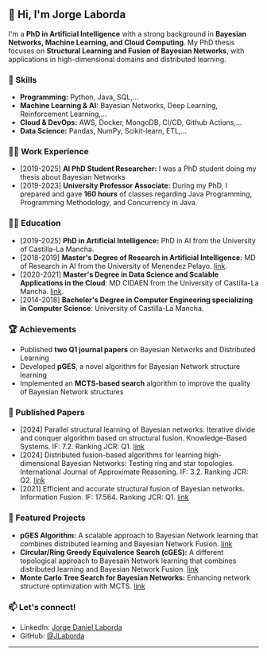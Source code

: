 ## 👋 Hi, I'm Jorge Laborda  

I'm a **PhD in Artificial Intelligence** with a strong background in **Bayesian Networks, Machine Learning, and Cloud Computing**. My PhD thesis focuses on **Structural Learning and Fusion of Bayesian Networks**, with applications in high-dimensional domains and distributed learning.

### 🔹 Skills  
- **Programming:** Python, Java, SQL,...  
- **Machine Learning & AI:** Bayesian Networks, Deep Learning, Reinforcement Learning,...
- **Cloud & DevOps:** AWS, Docker, MongoDB, CI/CD, Github Actions,...   
- **Data Science:** Pandas, NumPy, Scikit-learn, ETL,...  

### :man_scientist: Work Experience
- [2019-2025] **AI PhD Student Researcher:** I was a PhD student doing my thesis about Bayesian Networks 
- [2019-2023] **University Professor Associate:** During my PhD, I prepared and gave **160 hours** of classes regarding Java Programming, Programming Methodology, and Concurrency in Java. 

### :student: Education
- [2019-2025] **PhD in Artificial Intelligence:** PhD in AI from the University of Castilla-La Mancha. 
- [2018-2019] **Master's Degree of Research in Artificial Intelligence:** MD of Research in AI from the University of Menendez Pelayo. [link](https://www.aepia.org/master-en-ia/). 
- [2020-2021] **Master's Degree in Data Science and Scalable Applications in the Cloud**: MD CIDAEN from the University of Castilla-La Mancha. [link](https://www.cidaen.es/).
- [2014-2018] **Bachelor's Degree in Computer Engineering specializing in Computer Science**: University of Castilla-La Mancha.
  
### 🏆 Achievements  
- Published **two Q1 journal papers** on Bayesian Networks and Distributed Learning  
- Developed **pGES**, a novel algorithm for Bayesian Network structure learning  
- Implemented an **MCTS-based search** algorithm to improve the quality of Bayesian Network structures

### 🔬 Published Papers
- [2024] Parallel structural learning of Bayesian networks: Iterative divide and conquer algorithm based on structural fusion. Knowledge-Based Systems. IF: 7.2. Ranking JCR: Q1. [link](https://www.sciencedirect.com/science/article/pii/S095070512400474X?via%3Dihub)
- [2024] Distributed fusion-based algorithms for learning high-dimensional Bayesian Networks: Testing ring and star topologies. International Journal of Approximate Reasoning. IF: 3.2. Ranking JCR: Q2. [link](https://www.sciencedirect.com/science/article/pii/S0888613X24001890?via%3Dihub)
- [2021] Efficient and accurate structural fusion of Bayesian networks. Information Fusion. IF: 17.564. Ranking JCR: Q1. [link](https://www.sciencedirect.com/science/article/pii/S156625352030364X?via%3Dihub)

### 📂 Featured Projects  
- **pGES Algorithm:** A scalable approach to Bayesian Network learning that combines distributed learning and Bayesian Network Fusion. [link](https://github.com/JLaborda/ParallelBNs)
- **Circular/Ring Greedy Equivalence Search (cGES):** A different topological approach to Bayesain Network learning that combines distributed learning and Bayesian Network Fusion. [link](https://github.com/JLaborda/cges)
- **Monte Carlo Tree Search for Bayesian Networks:** Enhancing network structure optimization with MCTS. [link](https://github.com/JLaborda/MCTS-BN)

### 📫 Let's connect!  
- LinkedIn: [Jorge Daniel Laborda](www.linkedin.com/in/jorge-daniel-laborda-sicilia)  
- GitHub: [@JLaborda](https://github.com/JLaborda)  

---

<!---
JLaborda/JLaborda is a ✨ special ✨ repository because its `README.md` (this file) appears on your GitHub profile.
You can click the Preview link to take a look at your changes.
--->
